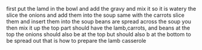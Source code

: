 first put the lamd in the bowl and add the gravy and mix it so it is watery
the slice the onions and add them into the soup
same with the carrots slice them and insert them into the soup
beans are spread across the soup
you then mix it up the top part should have the lamb,carrots, and beans at the top
the onions should also be at the top but should also b at the bottom to be spread out
that is how to prepare the lamb casserole
